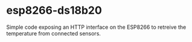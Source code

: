 # esp8266-ds18b20

Simple code exposing an HTTP interface on the ESP8266 to retreive the temperature from connected sensors.
